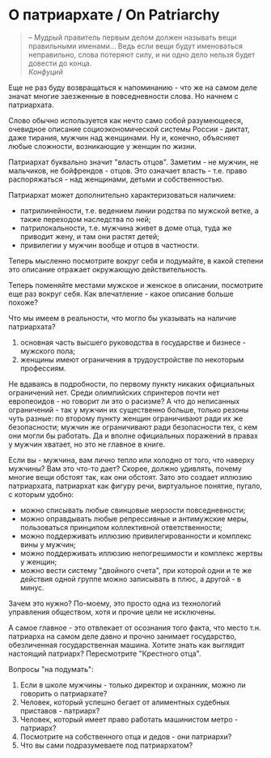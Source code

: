 # О патриархате / On Patriarchy

> – Мудрый правитель первым делом должен называть вещи правильными именами... Ведь если вещи будут именоваться неправильно, слова потеряют силу, и ни одно дело нельзя будет довести до конца.
<br>_Конфуций_


Еще не раз буду возвращаться к напоминанию - что же на самом деле значат многие заезженные в повседневности слова. Но начнем с патриархата.

Слово обычно используется как нечто само собой разумеющееся, очевидное описание социоэкономической системы России - диктат, даже тирания, мужчин над женщинами. Ну и, конечно, объясняет любые сложности, возникающие у женщин по жизни.

Патриархат буквально значит "власть отцов". Заметим - не мужчин, не мальчиков, не бойфрендов - отцов. Это означает власть - т.е. право распоряжаться - над женщинами, детьми и собственностью.

Патриархат может дополнительно характеризоваться наличием:
- патрилинейности, т.е. ведением линии родства по мужской ветке, а также переходом наследства по ней;
- патрилокальности, т.е. мужчина живет в доме отца, туда же приводит жену, и там они растят детей;
- привилегии у мужчин вообще и отцов в частности.

Теперь мысленно посмотрите вокруг себя и подумайте, в какой степени это описание отражает окружающую действительность.

Теперь поменяйте местами мужское и женское в описании, посмотрите еще раз вокруг себя. Как впечатление - какое описание больше похоже?

Что мы имеем в реальности, что могло бы указывать на наличие патриархата?
1. основная часть высшего руководства в государстве и бизнесе - мужского пола;
2. женщины имеют ограничения в трудоустройстве по некоторым профессиям.

Не вдаваясь в подробности, по первому пункту никаких официальных ограничений нет. Среди олимпийских спринтеров почти нет европеоидов - но говорит ли это о расизме? А что до неписанных ограничений - так у мужчин их существенно больше, только резоны чуть разные: по второму пункту женщин ограничивают ради их же безопасности; мужчин же ограничивают ради безопасности тех, с кем они могли бы работать. Да и вполне официальных поражений в правах у мужчин хватает, но это не главное в книге.

Если вы - мужчина, вам лично тепло или холодно от того, что наверху мужчины? Вам это что-то дает? Скорее, должно удивлять, почему многие вещи обстоят так, как они обстоят. Зато это создает иллюзию патриархата, патриархат как фигуру речи, виртуальное понятие, пугало, с которым удобно:
- можно списывать любые свинцовые мерзости повседневности;
- можно оправдывать любые репрессивные и антимужские меры, пользоваться принципом коллективной ответственности;
- можно поддерживать иллюзию привилегированности и комплекс вины у мужчин;
- можно поддерживать иллюзию непогрешимости и комплекс жертвы у женщин;
- можно вести систему "двойного счета", при которой одни и те же действия одной группе можно записывать в плюс, а другой - в минус.

Зачем это нужно? По-моему, это просто одна из технологий управления обществом, хотя и прочие цели не исключены.

А самое главное - это отвлекает от осознания того факта, что место т.н. патриарха на самом деле давно и прочно занимает государство, обезличенная государственная машина. Хотите знать как выглядит настоящий патриарх? Пересмотрите "Крестного отца".

Вопросы "на подумать":
1. Если в школе мужчины - только директор и охранник, можно ли говорить о патриархате?
2. Человек, который успешно бегает от алиментных судебных приставов - патриарх?
3. Человек, который имеет право работать машинистом метро - патриарх?
4. Посмотрите на собственного отца и дедов - они патриархи?
5. Что вы сами подразумеваете под патриархатом?